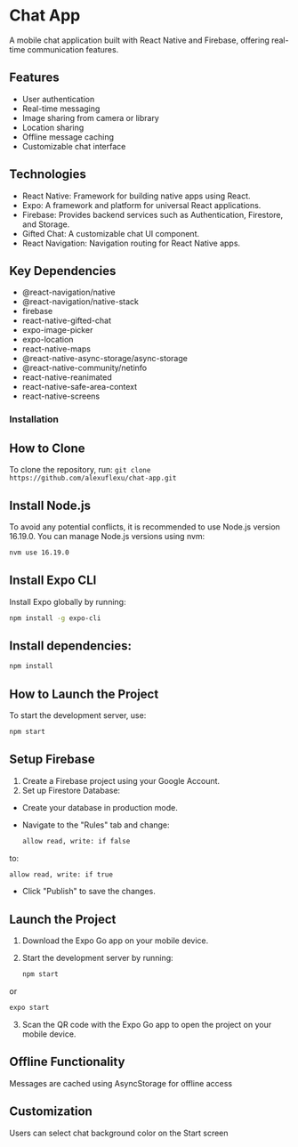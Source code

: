 # Chat App

A mobile chat application built with React Native and Firebase, offering real-time communication features.

## Features
- User authentication
- Real-time messaging
- Image sharing from camera or library
- Location sharing
- Offline message caching
- Customizable chat interface

## Technologies
- React Native: Framework for building native apps using React.
- Expo: A framework and platform for universal React applications.
- Firebase: Provides backend services such as Authentication, Firestore, and Storage.
- Gifted Chat: A customizable chat UI component.
- React Navigation: Navigation routing for React Native apps.

## Key Dependencies
- @react-navigation/native
- @react-navigation/native-stack
- firebase
- react-native-gifted-chat
- expo-image-picker
- expo-location
- react-native-maps
- @react-native-async-storage/async-storage
- @react-native-community/netinfo
- react-native-reanimated
- react-native-safe-area-context
- react-native-screens

### Installation

## How to Clone
To clone the repository, run: `git clone https://github.com/alexuflexu/chat-app.git`

## Install Node.js
To avoid any potential conflicts, it is recommended to use Node.js version 16.19.0. You can manage Node.js versions using nvm:

   ```sh
   nvm use 16.19.0
   ```

## Install Expo CLI
Install Expo globally by running:

   ```sh
   npm install -g expo-cli
   ```

## Install dependencies:

   ```sh
   npm install
   ```

## How to Launch the Project
To start the development server, use:

   ```sh
   npm start
   ```

## Setup Firebase
1. Create a Firebase project using your Google Account.
2. Set up Firestore Database:
- Create your database in production mode.
- Navigate to the "Rules" tab and change:

   ```sh
   allow read, write: if false
   ```
to:

   ```sh
   allow read, write: if true
   ```

- Click "Publish" to save the changes.

## Launch the Project
1. Download the Expo Go app on your mobile device.
2. Start the development server by running:

   ```sh
   npm start
   ```
or

   ```sh
   expo start
   ```

3. Scan the QR code with the Expo Go app to open the project on your mobile device.
  
## Offline Functionality
Messages are cached using AsyncStorage for offline access

## Customization
Users can select chat background color on the Start screen

